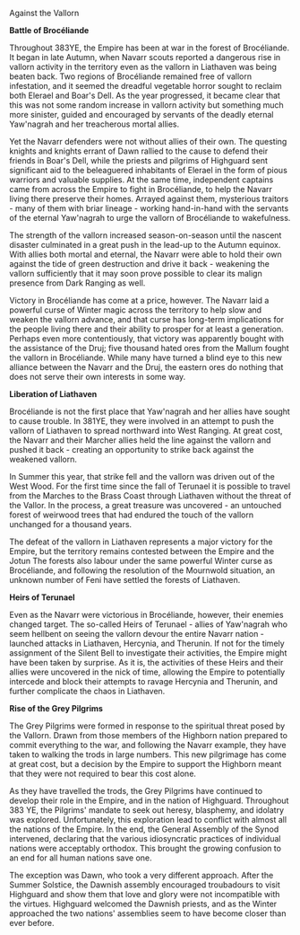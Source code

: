 Against the Vallorn

**Battle of Brocéliande**

Throughout 383YE, the Empire has been at war in the forest of Brocéliande. It began in late Autumn, when Navarr scouts reported a dangerous rise in vallorn activity in the territory even as the vallorn in Liathaven was being beaten back. Two regions of Brocéliande remained free of vallorn infestation, and it seemed the dreadful vegetable horror sought to reclaim both Elerael and Boar's Dell. As the year progressed, it became clear that this was not some random increase in vallorn activity but something much more sinister, guided and encouraged by servants of the deadly eternal Yaw'nagrah and her treacherous mortal allies.

Yet the Navarr defenders were not without allies of their own. The questing knights and knights errant of Dawn rallied to the cause to defend their friends in Boar's Dell, while the priests and pilgrims of Highguard sent significant aid to the beleaguered inhabitants of Elerael in the form of pious warriors and valuable supplies. At the same time, independent captains came from across the Empire to fight in Brocéliande, to help the Navarr living there preserve their homes. Arrayed against them, mysterious traitors - many of them with briar lineage - working hand-in-hand with the servants of the eternal Yaw'nagrah to urge the vallorn of Brocéliande to wakefulness.

The strength of the vallorn increased season-on-season until the nascent disaster culminated in a great push in the lead-up to the Autumn equinox. With allies both mortal and eternal, the Navarr were able to hold their own against the tide of green destruction and drive it back - weakening the vallorn sufficiently that it may soon prove possible to clear its malign presence from Dark Ranging as well.

Victory in Brocéliande has come at a price, however. The Navarr laid a powerful curse of Winter magic across the territory to help slow and weaken the vallorn advance, and that curse has long-term implications for the people living there and their ability to prosper for at least a generation. Perhaps even more contentiously, that victory was apparently bought with the assistance of the Druj; five thousand hated ores from the Mallum fought the vallorn in Brocéliande. While many have turned a blind eye to this new alliance between the Navarr and the Druj, the eastern ores do nothing that does not serve their own interests in some way.

**Liberation of Liathaven**

Brocéliande is not the first place that Yaw'nagrah and her allies have sought to cause trouble. In 381YE, they were involved in an attempt to push the vallorn of Liathaven to spread northward into West Ranging. At great cost, the Navarr and their Marcher allies held the line against the vallorn and pushed it back - creating an opportunity to strike back against the weakened vallorn.

In Summer this year, that strike fell and the vallorn was driven out of the West Wood. For the first time since the fall of Terunael it is possible to travel from the Marches to the Brass Coast through Liathaven without the threat of the Vallor. In the process, a great treasure was uncovered - an untouched forest of weirwood trees that had endured the touch of the vallorn unchanged for a thousand years.

The defeat of the vallorn in Liathaven represents a major victory for the Empire, but the territory remains contested between the Empire and the Jotun The forests also labour under the same powerful Winter curse as Brocéliande, and following the resolution of the Mournwold situation, an unknown number of Feni have settled the forests of Liathaven.

**Heirs of Terunael**

Even as the Navarr were victorious in Brocéliande, however, their enemies changed target. The so-called Heirs of Terunael - allies of Yaw'nagrah who seem hellbent on seeing the vallorn devour the entire Navarr nation - launched attacks in Liathaven, Hercynia, and Therunin. If not for the timely assignment of the Silent Bell to investigate their activities, the Empire might have been taken by surprise. As it is, the activities of these Heirs and their allies were uncovered in the nick of time, allowing the Empire to potentially intercede and block their attempts to ravage Hercynia and Therunin, and further complicate the chaos in Liathaven.

**Rise of the Grey Pilgrims**

The Grey Pilgrims were formed in response to the spiritual threat posed by the Vallorn. Drawn from those members of the Highborn nation prepared to commit everything to the war, and following the Navarr example, they have taken to walking the trods in large numbers. This new pilgrimage has come at great cost, but a decision by the Empire to support the Highborn meant that they were not required to bear this cost alone.

As they have travelled the trods, the Grey Pilgrims have continued to develop their role in the Empire, and in the nation of Highguard. Throughout 383 YE, the Pilgrims' mandate to seek out heresy, blasphemy, and idolatry was explored. Unfortunately, this exploration lead to conflict with almost all the nations of the Empire. In the end, the General Assembly of the Synod intervened, declaring that the various idiosyncratic practices of individual nations were acceptably orthodox. This brought the growing confusion to an end for all human nations save one.

The exception was Dawn, who took a very different approach. After the Summer Solstice, the Dawnish assembly encouraged troubadours to visit Highguard and show them that love and glory were not incompatible with the virtues. Highguard welcomed the Dawnish priests, and as the Winter approached the two nations' assemblies seem to have become closer than ever before.